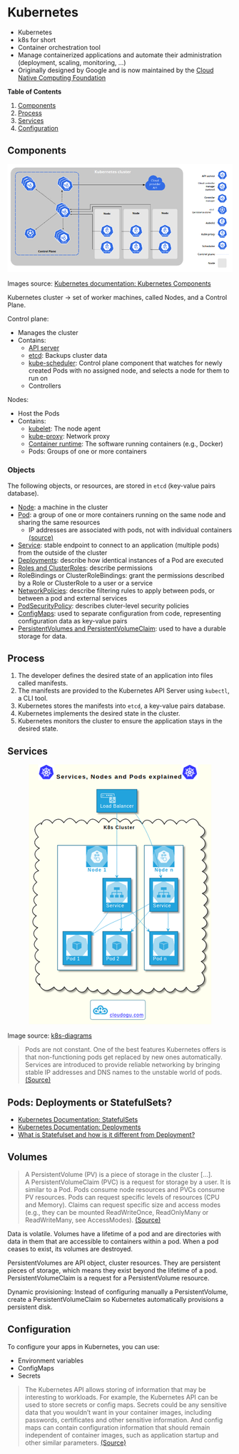 # Kubernetes

- Kubernetes
- k8s for short
- Container orchestration tool
- Manage containerized applications and automate their administration (deployment, scaling, monitoring, ...)
- Originally designed by Google and is now maintained by the [Cloud Native Computing Foundation](https://www.cncf.io/)

**Table of Contents**

1. [Components](#components)
2. [Process](#process)
3. [Services](#services)
4. [Configuration](#configuration)

## Components

<p align="center">
  <img src="assets/components-of-kubernetes.png" alt="Kubernetes cluster components" />
</p>

Images source: [Kubernetes documentation: Kubernetes Components](https://kubernetes.io/docs/concepts/overview/components/)

Kubernetes cluster -> set of worker machines, called Nodes, and a Control Plane.

Control plane:
- Manages the cluster
- Contains:
  - [API server](https://kubernetes.io/docs/concepts/overview/components/#kube-apiserver)
  - [etcd](https://kubernetes.io/docs/concepts/overview/components/#etcd): Backups cluster data
  - [kube-scheduler](https://kubernetes.io/docs/concepts/overview/components/#kube-scheduler): Control plane component that watches for newly created Pods with no assigned node, and selects a node for them to run on
  - Controllers

Nodes:
- Host the Pods
- Contains:
  - [kubelet](https://kubernetes.io/docs/reference/command-line-tools-reference/kubelet/): The node agent
  - [kube-proxy](https://kubernetes.io/docs/reference/command-line-tools-reference/kube-proxy/): Network proxy
  - [Container runtime](https://kubernetes.io/docs/setup/production-environment/container-runtimes/): The software running containers (e.g., Docker)
  - Pods: Groups of one or more containers

### Objects

The following objects, or resources, are stored in `etcd` (key-value pairs database).

- [Node](https://kubernetes.io/docs/concepts/architecture/nodes/): a machine in the cluster
- [Pod](https://kubernetes.io/docs/concepts/workloads/pods/): a group of one or more containers running on the same node and sharing the same resources
  - IP addresses are associated with pods, not with individual containers [(source)](https://container.training/kube-selfpaced.yml.html)
- [Service](https://kubernetes.io/docs/concepts/services-networking/service/): stable endpoint to connect to an application (multiple pods) from the outside of the cluster
- [Deployments](https://kubernetes.io/docs/concepts/workloads/controllers/deployment/): describe how identical instances of a Pod are executed
- [Roles and ClusterRoles](https://kubernetes.io/docs/reference/access-authn-authz/rbac/): describe permissions
- RoleBindings or ClusterRoleBindings: grant the permissions described by a Role or ClusterRole to a user or a service
- [NetworkPolicies](https://kubernetes.io/docs/concepts/services-networking/network-policies/): describe filtering rules to apply between pods, or between a pod and external services
- [PodSecurityPolicy](https://kubernetes.io/docs/concepts/policy/pod-security-policy/): describes cluter-level security policies
- [ConfigMaps](https://kubernetes.io/docs/concepts/configuration/configmap/): used to separate configuration from code, representing configuration data as key-value pairs
- [PersistentVolumes and PersistentVolumeClaim](https://kubernetes.io/docs/concepts/storage/persistent-volumes/#reserving-a-persistentvolume): used to have a durable storage for data.

## Process

1. The developer defines the desired state of an application into files called manifests.
2. The manifests are provided to the Kubernetes API Server using `kubectl`, a CLI tool.
3. Kubernetes stores the manifests into `etcd`, a key-value pairs database.
4. Kubernetes implements the desired state in the cluster.
5. Kubernetes monitors the cluster to ensure the application stays in the desired state.

## Services

<p align="center">
  <img src="assets/service-pod.png" alt="Service and Pod diagram" />
</p>

Image source: [k8s-diagrams](https://github.com/cloudogu/k8s-diagrams)

> Pods are not constant. One of the best features Kubernetes offers is that non-functioning pods get replaced by new ones automatically. Services are introduced to provide reliable networking by bringing stable IP addresses and DNS names to the unstable world of pods.  [(Source)](https://phoenixnap.com/kb/understanding-kubernetes-architecture-diagrams)

## Pods: Deployments or StatefulSets?

- [Kubernetes Documentation: StatefulSets](https://kubernetes.io/docs/concepts/workloads/controllers/statefulset/)
- [Kubernetes Documentation: Deployments](https://kubernetes.io/docs/concepts/workloads/controllers/deployment/)
- [What is Statefulset and how is it different from Deployment?](https://collabnix.github.io/kubelabs/StatefulSets101/)

## Volumes

> A PersistentVolume (PV) is a piece of storage in the cluster [...].  
A PersistentVolumeClaim (PVC) is a request for storage by a user. It is similar to a Pod. Pods consume node resources and PVCs consume PV resources. Pods can request specific levels of resources (CPU and Memory). Claims can request specific size and access modes (e.g., they can be mounted ReadWriteOnce, ReadOnlyMany or ReadWriteMany, see AccessModes). [(Source)](https://kubernetes.io/docs/concepts/storage/persistent-volumes/)

Data is volatile. Volumes have a lifetime of a pod and are directories with data in them that are accessible to containers within a pod. When a pod ceases to exist, its volumes are destroyed.

PersistentVolumes are API object, cluster resources. They are persistent pieces of storage, which means they exist beyond the lifetime of a pod.  
PersistentVolumeClaim is a request for a PersistentVolume resource.

Dynamic provisioning: Instead of configuring manually a PersistentVolume, create a PersistentVolumeClaim so Kubernetes automatically provisions a persistent disk.

## Configuration

To configure your apps in Kubernetes, you can use:

- Environment variables
- ConfigMaps
- Secrets

> The Kubernetes API allows storing of information that may be interesting to workloads. For example, the Kubernetes API can be used to store secrets or config maps. Secrets could be any sensitive data that you wouldn’t want in your container images, including passwords, certificates and other sensitive information. And config maps can contain configuration information that should remain independent of container images, such as application startup and other similar parameters.  [(Source)](https://thenewstack.io/kubernetes-design-and-development-explained/)
